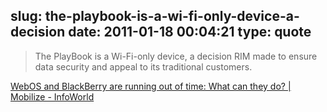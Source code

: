 slug: the-playbook-is-a-wi-fi-only-device-a-decision
date: 2011-01-18 00:04:21
type: quote
---

> The PlayBook is a Wi-Fi-only device, a decision RIM made to ensure data security and appeal to its traditional customers.

[WebOS and BlackBerry are running out of time: What can they do? | Mobilize - InfoWorld](http://www.infoworld.com/d/mobilize/webos-and-blackberry-are-running-out-time-what-can-they-do-576?source=ifwtwitter011711)
